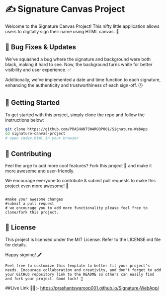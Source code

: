 # ✍️ Signature Canvas Project

Welcome to the Signature Canvas Project! This nifty little application allows users to digitally sign their name using HTML canvas. 🎨

## 🐞 Bug Fixes & Updates
We've squashed a bug where the signature and background were both black, making it hard to see. Now, the background turns white for better visibility and user experience. ✅

Additionally, we've implemented a date and time function to each signature, enhancing the authenticity and trustworthiness of each sign-off. 🕒

## 🚀 Getting Started
To get started with this project, simply clone the repo and follow the instructions below:

```bash
git clone https://github.com/PRASHANTSWAROOP001/Signature-WebApp
cd signature-canvas-project
# open index.html in your browser
```

## 🤝 Contributing
Feel the urge to add more cool features? Fork this project 🌟 and make it more awesome and user-friendly.

We encourage everyone to contribute & submit pull requests to make this project even more awesome! 🙌

```git fork https://github.com/PRASHANTSWAROOP001/Signature-WebApp

#make your awesome changes
#submit a pull request 
# we encourage you to add more functionality please feel free to clone/fork this project.
```

## 📄 License
This project is licensed under the MIT License. Refer to the LICENSE.md file for details.

Happy signing! 🖋️

```Feel free to customize this template to better fit your project's needs. Encourage collaboration and creativity, and don't forget to add your GitHub repository link to the README so others can easily find and fork your project. Good luck! 🚀```

##Live Link 🚀🌐:-
https://prashantswaroop001.github.io/Signature-WebApp/






